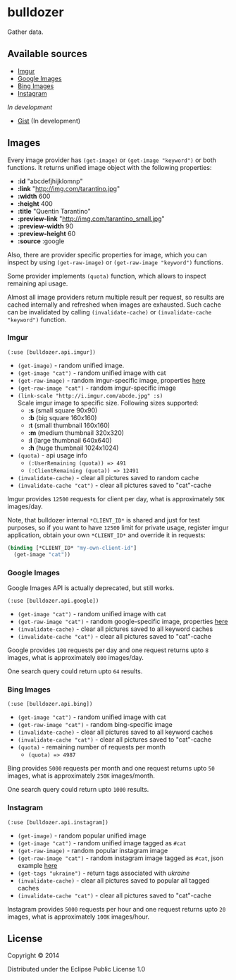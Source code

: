 # bulldozer

Gather data.

## Available sources

- [Imgur](http://imgur.com/)
- [Google Images](https://www.google.com.ua/imghp)
- [Bing Images](http://bing.com/)
- [Instagram](http://instagram.com)

*In development* 

- [Gist](http://gist.github.com/) (In development)

## Images

Every image provider has `(get-image)` or `(get-image "keyword")` or both functions.
It returns unified image object with the following properties:

* **:id** "abcdefjhijklomnp"
* **:link** "http://img.com/tarantino.jpg"
* **:width** 600
* **:height** 400
* **:title** "Quentin Tarantino"
* **:preview-link** "http://img.com/tarantino_small.jpg"
* **:preview-width** 90
* **:preview-height** 60
* **:source** :google

Also, there are provider specific properties for image,
which you can inspect by using `(get-raw-image)` or `(get-raw-image "keyword")` functions.

Some provider implements `(quota)` function, which allows to inspect remaining api usage.

Almost all image providers return multiple result per request, so results are cached
internally and refreshed when images are exhausted. Such cache can be invalidated by calling
`(invalidate-cache)` or `(invalidate-cache "keyword")` function.

### Imgur

`(:use [bulldozer.api.imgur])`

* `(get-image)` - random unified image.
* `(get-image "cat")` - random unified image with cat
* `(get-raw-image)` - random imgur-specific image, properties [here](http://api.imgur.com/models/image#model)
* `(get-raw-image "cat")` - random imgur-specific image
* `(link-scale "http://i.imgur.com/abcde.jpg" :s)`  
  Scale imgur image to specific size. Following sizes supported:
  * **:s** (small square 90x90)
  * **:b** (big square 160x160)
  * **:t** (small thumbnail 160x160)
  * **:m** (medium thumbnail 320x320)
  * **:l** (large thumbnail 640x640)
  * **:h** (huge thumbnail 1024x1024)
* `(quota)` - api usage info
  * `(:UserRemaining (quota)) => 491`
  * `(:ClientRemaining (quota)) => 12491`
* `(invalidate-cache)` - clear all pictures saved to random cache
* `(invalidate-cache "cat")` - clear all pictures saved to "cat"-cache 


Imgur provides `12500` requests for client per day, what is
approximately `50K` images/day.

Note, that bulldozer internal `*CLIENT_ID*` is shared and
just for test purposes, so if you want to have `12500`
limit for private usage, register imgur application,
obtain your own `*CLIENT_ID*` and override it in requests:

``` clojure
(binding [*CLIENT_ID* "my-own-client-id"]
  (get-image "cat"))
```

### Google Images

Google Images API is actually deprecated, but still works.

`(:use [bulldozer.api.google])`

* `(get-image "cat")` - random unified image with cat
* `(get-raw-image "cat")` - random google-specific image, properties [here](https://developers.google.com/image-search/v1/devguide#resultobject)
* `(invalidate-cache)` - clear all pictures saved to all keyword caches
* `(invalidate-cache "cat")` - clear all pictures saved to "cat"-cache 

Google provides `100` requests per day and one request returns upto `8` images, what is approximately `800` images/day. 

One search query could return upto `64` results.

### Bing Images

`(:use [bulldozer.api.bing])`

* `(get-image "cat")` - random unified image with cat
* `(get-raw-image "cat")` - random bing-specific image
* `(invalidate-cache)` - clear all pictures saved to all keyword caches
* `(invalidate-cache "cat")` - clear all pictures saved to "cat"-cache
* `(quota)` - remaining number of requests per month 
  * `(quota) => 4987`
  
Bing provides `5000` requests per month and one request returns upto `50` images, what is approximately `250K` images/month.

One search query could return upto `1000` results.

### Instagram

`(:use [bulldozer.api.instagram])`

* `(get-image)` - random popular unified image
* `(get-image "cat")` - random unified image tagged as `#cat`
* `(get-raw-image)` - random popular instagram image
* `(get-raw-image "cat")` - random instagram image tagged as `#cat`, json example [here](https://api.instagram.com/v1/tags/snow/media/recent?access_token=174476326.f59def8.d3f7b1318aa14744bbbf421b876e3f46)
* `(get-tags "ukraine")` - return tags associated with *ukraine*
* `(invalidate-cache)` - clear all pictures saved to popular all tagged caches
* `(invalidate-cache "cat")` - clear all pictures saved to "cat"-cache
  
Instagram provides `5000` requests per hour and one request returns upto `20` images, what is approximately `100K` images/hour.

## License

Copyright © 2014

Distributed under the Eclipse Public License 1.0
